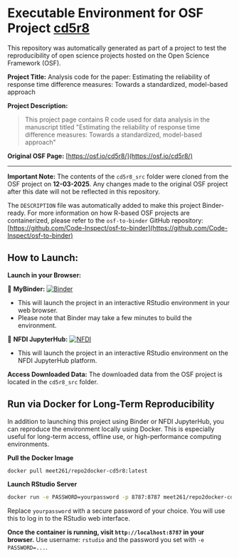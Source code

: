 # Executable Environment for OSF Project [cd5r8](https://osf.io/cd5r8/)

This repository was automatically generated as part of a project to test the reproducibility of open science projects hosted on the Open Science Framework (OSF).

**Project Title:** Analysis code for the paper: Estimating the reliability of response time difference measures: Towards a standardized, model-based approach

**Project Description:**
> This project page contains R code used for data analysis in the manuscript titled "Estimating the reliability of response time difference measures: Towards a standardized, model-based approach"

**Original OSF Page:** [https://osf.io/cd5r8/](https://osf.io/cd5r8/)

---

**Important Note:** The contents of the `cd5r8_src` folder were cloned from the OSF project on **12-03-2025**. Any changes made to the original OSF project after this date will not be reflected in this repository.

The `DESCRIPTION` file was automatically added to make this project Binder-ready. For more information on how R-based OSF projects are containerized, please refer to the `osf-to-binder` GitHub repository: [https://github.com/Code-Inspect/osf-to-binder](https://github.com/Code-Inspect/osf-to-binder)

## How to Launch:

**Launch in your Browser:**

🚀 **MyBinder:** [![Binder](https://mybinder.org/badge_logo.svg)](https://mybinder.org/v2/gh/code-inspect-binder/osf_cd5r8/HEAD?urlpath=rstudio)

   * This will launch the project in an interactive RStudio environment in your web browser.
   * Please note that Binder may take a few minutes to build the environment.

🚀 **NFDI JupyterHub:** [![NFDI](https://nfdi-jupyter.de/images/nfdi_badge.svg)](https://hub.nfdi-jupyter.de/r2d/gh/code-inspect-binder/osf_cd5r8/HEAD?urlpath=rstudio)

   * This will launch the project in an interactive RStudio environment on the NFDI JupyterHub platform.

**Access Downloaded Data:**
The downloaded data from the OSF project is located in the `cd5r8_src` folder.

## Run via Docker for Long-Term Reproducibility

In addition to launching this project using Binder or NFDI JupyterHub, you can reproduce the environment locally using Docker. This is especially useful for long-term access, offline use, or high-performance computing environments.

**Pull the Docker Image**

```bash
docker pull meet261/repo2docker-cd5r8:latest
```

**Launch RStudio Server**

```bash
docker run -e PASSWORD=yourpassword -p 8787:8787 meet261/repo2docker-cd5r8
```
Replace `yourpassword` with a secure password of your choice. You will use this to log in to the RStudio web interface.

**Once the container is running, visit `http://localhost:8787` in your browser.**
Use username: `rstudio` and the password you set with `-e PASSWORD=...`.
